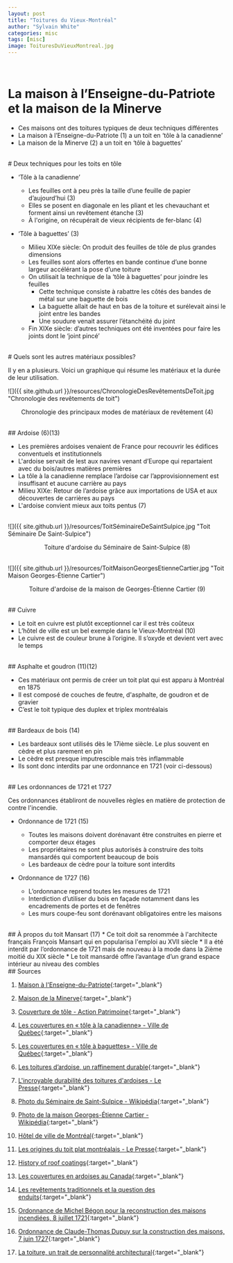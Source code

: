 ```yaml
---
layout: post
title: "Toitures du Vieux-Montréal"
author: "Sylvain White"
categories: misc
tags: [misc]
image: ToituresDuVieuxMontreal.jpg
---
```

<br/>

# La maison à l’Enseigne-du-Patriote et la maison de la Minerve

* Ces maisons ont des toitures typiques de deux techniques différentes
* La maison à l’Enseigne-du-Patriote (1) a un toit en ‘tôle à la canadienne’
* La maison de la Minerve (2) a un toit en ‘tôle à baguettes’

<br/>
# Deux techniques pour les toits en tôle

* ‘Tôle à la canadienne’
    * Les feuilles ont à peu près la taille d’une feuille de papier d’aujourd’hui (3)
    * Elles se posent en diagonale en les pliant et les chevauchant et forment ainsi un revêtement étanche (3)
    * À l'origine, on récupérait de vieux récipients de fer-blanc (4)

* ‘Tôle à baguettes’ (3)

    * Milieu XIXe siècle: On produit des feuilles de tôle de plus grandes dimensions
    * Les feuilles sont alors offertes en bande continue d’une bonne largeur accélérant la pose d’une toiture
    * On utilisait la technique de la ‘tôle à baguettes’ pour joindre les feuilles 
        * Cette technique consiste à rabattre les côtés des bandes de métal sur une baguette de bois
        * La baguette allait de haut en bas de la toiture et surélevait ainsi le joint entre les bandes 
        * Une soudure venait assurer l’étanchéité du joint 
    * Fin XIXe siècle: d’autres techniques ont été inventées pour faire les joints dont le ‘joint pincé’

<br/>
# Quels sont les autres matériaux possibles?

Il y en a plusieurs. Voici un graphique qui résume les matériaux et la durée de leur utilisation.

![]({{ site.github.url }}/resources/ChronologieDesRevêtementsDeToit.jpg "Chronologie des revêtements de toit")

<p style="text-align: center;">Chronologie des principaux modes de matériaux de revêtement (4)</p>

<br/>
## Ardoise (6)(13)

* Les premières ardoises venaient de France pour recouvrir les édifices conventuels et institutionnels
 * L'ardoise servait de lest aux navires venant d’Europe qui repartaient avec du bois/autres matières premières
 * La tôle à la canadienne remplace l’ardoise car l’approvisionnement est insuffisant et aucune carrière au pays
 * Milieu XIXe: Retour de l’ardoise grâce aux importations de USA et aux découvertes de carrières au pays
 * L'ardoise convient mieux aux toits pentus (7)

<br/>
![]({{ site.github.url }}/resources/ToitSéminaireDeSaintSulpice.jpg "Toit Séminaire De Saint-Sulpice")

<p style="text-align: center;">Toiture d'ardoise du Séminaire de Saint-Sulpice (8)</p>

<br/>
![]({{ site.github.url }}/resources/ToitMaisonGeorgesEtienneCartier.jpg "Toit Maison Georges-Étienne Cartier")

<p style="text-align: center;">Toiture d'ardoise de la maison de Georges-Étienne Cartier (9)</p>

<br/>
## Cuivre

* Le toit en cuivre est plutôt exceptionnel car il est très coûteux
* L’hôtel de ville est un bel exemple dans le Vieux-Montréal (10)
* Le cuivre est de couleur brune à l’origine. Il s’oxyde et devient vert avec le temps

<br/>
## Asphalte et goudron (11)(12)

* Ces matériaux ont permis de créer un toit plat qui est apparu à Montréal en 1875 
* Il est composé de couches de feutre, d'asphalte, de goudron et de gravier 
* C’est le toit typique des duplex et triplex montréalais

<br/>
## Bardeaux de bois (14)

* Les bardeaux sont utilisés dès le 17ième siècle. Le plus souvent en cèdre et plus rarement en pin
* Le cèdre est presque imputrescible mais très inflammable
* Ils sont donc interdits par une ordonnance en 1721 (voir ci-dessous)

<br/>
## Les ordonnances de 1721 et 1727

Ces ordonnances établiront de nouvelles règles en matière de protection de contre l'incendie.

* Ordonnance de 1721 (15)
    * Toutes les maisons doivent dorénavant être construites en pierre et comporter deux étages
    * Les propriétaires ne sont plus autorisés à construire des toits mansardés qui comportent beaucoup de bois
    * Les bardeaux de cèdre pour la toiture sont interdits

* Ordonnance de 1727 (16)
    * L’ordonnance reprend toutes les mesures de 1721 
    * Interdiction d’utiliser du bois en façade notamment dans les encadrements de portes et de fenêtres
    * Les murs coupe-feu sont dorénavant obligatoires entre les maisons

<br/>
## À propos du toit Mansart (17)
* Ce toit doit sa renommée à l'architecte français François Mansart qui en popularisa l'emploi au XVII siècle
* Il a été interdit par l’ordonnance de 1721 mais de nouveau à la mode dans la 2ième moitié du XIX siècle
* Le toit mansardé offre l’avantage d’un grand espace intérieur au niveau des combles 

<br/>
## Sources

1. [Maison à l'Enseigne-du-Patriote](https://www.vieux.montreal.qc.ca/inventaire/fiches/fiche_bat.php?sec=e&num=9){:target="_blank"}

2. [Maison de la Minerve](https://www.vieux.montreal.qc.ca/inventaire/fiches/fiche_bat.php?sec=e&num=3){:target="_blank"}

3. [Couverture de tôle - Action Patrimoine](https://actionpatrimoine.ca/outils/fiches-techniques/couverture-de-tole-2/){:target="_blank"}

4. [Les couvertures en « tôle à la canadienne» - Ville de Québec](https://www.ville.quebec.qc.ca/citoyens/propriete/docs/patrimoine/guide_tech02.pdf){:target="_blank"}

5. [Les couvertures en « tôle à baguettes» - Ville de Québec](https://www.ville.quebec.qc.ca/citoyens/propriete/docs/patrimoine/guide_tech03.pdf){:target="_blank"}

6. [Les toitures d’ardoise, un raffinement durable](https://www.erudit.org/fr/revues/continuite/1996-n68-continuite1054908/17208ac/){:target="_blank"}

7. [L'incroyable durabilité des toitures d'ardoises - Le Presse](https://www.lapresse.ca/maison/immobilier/conseils/201711/16/01-5143777-lincroyable-durabilite-des-toitures-dardoises.php){:target="_blank"}

8. [Photo du Séminaire de Saint-Sulpice - Wikipédia](https://fr.wikipedia.org/wiki/Vieux_S%C3%A9minaire_de_Saint-Sulpice#/media/Fichier:Montr%C3%A9al_-_Vieux_S%C3%A9minaire_de_Saint-Sulpice_20170814-02.jpg){:target="_blank"}

9. [Photo de la maison Georges-Étienne Cartier - Wikipédia](https://fr.wikipedia.org/wiki/Fichier:Maison_George-%C3%89tienne_Cartier.JPG){:target="_blank"}

10. [Hôtel de ville de Montréal](https://www.vieux.montreal.qc.ca/inventaire/fiches/fiche_bat.php?num=8&sec=a){:target="_blank"}

11. [Les origines du toit plat montréalais - Le Presse](https://www.lapresse.ca/maison/architecture/maisons/200710/17/01-871031-les-origines-du-toit-plat-montrealais.php){:target="_blank"}

12. [History of roof coatings](https://www.roofcoatings.org/history-of-roof-coatings/){:target="_blank"}

13. [Les couvertures en ardoises au Canada](http://parkscanadahistory.com/series/saah/slateroofing-fr.pdf){:target="_blank"}

14. [Les revêtements traditionnels et la question des enduits](https://www.erudit.org/en/journals/continuite/1983-n19-continuite1050487/18473ac.pdf){:target="_blank"}

15. [Ordonnance de Michel Bégon pour la reconstruction des maisons incendiées, 8 juillet 1721](https://www.canadianmysteries.ca/sites/angelique/contexte/laville/feu/2257fr.html){:target="_blank"}

16. [Ordonnance de Claude-Thomas Dupuy sur la construction des maisons, 7 juin 1727](https://www.canadianmysteries.ca/sites/angelique/contexte/laville/feu/2251fr.html){:target="_blank"}

17. [La toiture, un trait de personnalité architectural](https://www.erudit.org/fr/revues/continuite/1995-n63-continuite1052593/17290ac.pdf){:target="_blank"}





